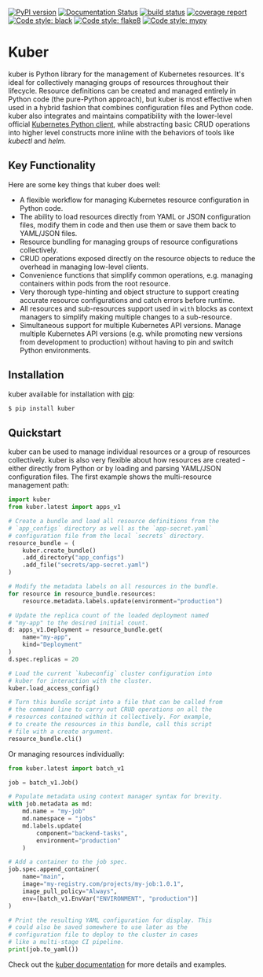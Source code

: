[![PyPI version](https://img.shields.io/pypi/v/kuber.svg)](https://pypi.python.org/pypi/kuber)
[![Documentation Status](https://readthedocs.org/projects/kuber/badge/?version=latest)](https://kuber.readthedocs.io/en/latest/?badge=latest)
[![build status](https://gitlab.com/swernst/kuber/badges/master/pipeline.svg)](https://gitlab.com/swernst/kuber/commits/master)
[![coverage report](https://gitlab.com/swernst/kuber/badges/master/coverage.svg)](https://gitlab.com/swernst/kuber/commits/master)
[![Code style: black](https://img.shields.io/badge/code%20style-black-000000.svg)](https://github.com/psf/black)
[![Code style: flake8](https://img.shields.io/badge/code%20style-flake8-white)](https://gitlab.com/pycqa/flake8)
[![Code style: mypy](https://img.shields.io/badge/code%20style-mypy-white)](http://mypy-lang.org/)

# Kuber

kuber is Python library for the management of Kubernetes resources. It's
ideal for collectively managing groups of resources throughout their
lifecycle. Resource definitions can be created and managed entirely in Python
code (the pure-Python approach), but kuber is most effective when used in a
hybrid fashion that combines configuration files and Python code.
kuber also integrates and maintains compatibility with the lower-level official
[Kubernetes Python client](https://github.com/kubernetes-client/python),
while abstracting basic CRUD operations into higher level constructs
more inline with the behaviors of tools like *kubectl* and *helm*.

## Key Functionality

Here are some key things that kuber does well:

- A flexible workflow for managing Kubernetes resource configuration in Python
  code.
- The ability to load resources directly from YAML or JSON configuration files,
  modify them in code and then use them or save them back to YAML/JSON files.
- Resource bundling for managing groups of resource configurations collectively.
- CRUD operations exposed directly on the resource objects to reduce the
  overhead in managing low-level clients.
- Convenience functions that simplify common operations, e.g. managing
  containers within pods from the root resource.
- Very thorough type-hinting and object structure to support creating accurate
  resource configurations and catch errors before runtime.
- All resources and sub-resources support used in `with` blocks as context
  managers to simplify making multiple changes to a sub-resource.
- Simultaneous support for multiple Kubernetes API versions. Manage multiple
  Kubernetes API versions (e.g. while promoting new versions from development
  to production) without having to pin and switch Python environments.

## Installation

kuber available for installation with [pip](https://pypi.org/project/pip/):

```bash
$ pip install kuber
```
 
## Quickstart

kuber can be used to manage individual resources or a group of resources
collectively. kuber is also very flexible about how resources are created - 
either directly from Python or by loading and parsing YAML/JSON configuration
files. The first example shows the multi-resource management path:

```python
import kuber
from kuber.latest import apps_v1

# Create a bundle and load all resource definitions from the
# `app_configs` directory as well as the `app-secret.yaml`
# configuration file from the local `secrets` directory.
resource_bundle = (
    kuber.create_bundle()
    .add_directory("app_configs")
    .add_file("secrets/app-secret.yaml")
)

# Modify the metadata labels on all resources in the bundle.
for resource in resource_bundle.resources:
    resource.metadata.labels.update(environment="production")

# Update the replica count of the loaded deployment named
# "my-app" to the desired initial count.
d: apps_v1.Deployment = resource_bundle.get(
    name="my-app",
    kind="Deployment"
)
d.spec.replicas = 20

# Load the current `kubeconfig` cluster configuration into
# kuber for interaction with the cluster.
kuber.load_access_config()

# Turn this bundle script into a file that can be called from
# the command line to carry out CRUD operations on all the
# resources contained within it collectively. For example,
# to create the resources in this bundle, call this script
# file with a create argument.
resource_bundle.cli()
```

Or managing resources individually:

```python
from kuber.latest import batch_v1

job = batch_v1.Job()

# Populate metadata using context manager syntax for brevity.
with job.metadata as md:
    md.name = "my-job"
    md.namespace = "jobs"
    md.labels.update(
        component="backend-tasks",
        environment="production"
    )

# Add a container to the job spec.
job.spec.append_container(
    name="main",
    image="my-registry.com/projects/my-job:1.0.1",
    image_pull_policy="Always",
    env=[batch_v1.EnvVar("ENVIRONMENT", "production")]
)

# Print the resulting YAML configuration for display. This
# could also be saved somewhere to use later as the
# configuration file to deploy to the cluster in cases
# like a multi-stage CI pipeline.
print(job.to_yaml())
```

Check out the [kuber documentation](https://kuber.readthedocs.io/en/latest/)
for more details and examples.
